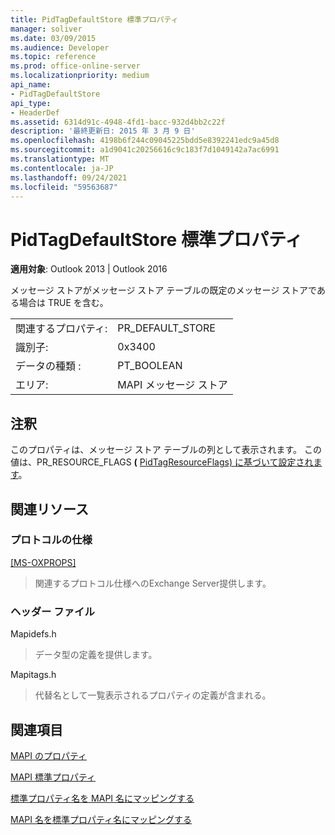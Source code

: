 ```yaml
---
title: PidTagDefaultStore 標準プロパティ
manager: soliver
ms.date: 03/09/2015
ms.audience: Developer
ms.topic: reference
ms.prod: office-online-server
ms.localizationpriority: medium
api_name:
- PidTagDefaultStore
api_type:
- HeaderDef
ms.assetid: 6314d91c-4948-4fd1-bacc-932d4bb2c22f
description: '最終更新日: 2015 年 3 月 9 日'
ms.openlocfilehash: 4198b6f244c09045225bdd5e8392241edc9a45d8
ms.sourcegitcommit: a1d9041c20256616c9c183f7d1049142a7ac6991
ms.translationtype: MT
ms.contentlocale: ja-JP
ms.lasthandoff: 09/24/2021
ms.locfileid: "59563687"
---
```

# <a name="pidtagdefaultstore-canonical-property"></a>PidTagDefaultStore 標準プロパティ

  
  
**適用対象**: Outlook 2013 | Outlook 2016 
  
メッセージ ストアがメッセージ ストア テーブルの既定のメッセージ ストアである場合は TRUE を含む。 
  
|||
|:-----|:-----|
|関連するプロパティ:  <br/> |PR_DEFAULT_STORE  <br/> |
|識別子:  <br/> |0x3400  <br/> |
|データの種類 :   <br/> |PT_BOOLEAN  <br/> |
|エリア:  <br/> |MAPI メッセージ ストア  <br/> |
   
## <a name="remarks"></a>注釈

このプロパティは、メッセージ ストア テーブルの列として表示されます。 この値は、PR_RESOURCE_FLAGS **(** [PidTagResourceFlags) に基づいて設定されます](pidtagresourceflags-canonical-property.md)。 
  
## <a name="related-resources"></a>関連リソース

### <a name="protocol-specifications"></a>プロトコルの仕様

[[MS-OXPROPS]](https://msdn.microsoft.com/library/f6ab1613-aefe-447d-a49c-18217230b148%28Office.15%29.aspx)
  
> 関連するプロトコル仕様へのExchange Server提供します。
    
### <a name="header-files"></a>ヘッダー ファイル

Mapidefs.h
  
> データ型の定義を提供します。
    
Mapitags.h
  
> 代替名として一覧表示されるプロパティの定義が含まれる。
    
## <a name="see-also"></a>関連項目



[MAPI のプロパティ](mapi-properties.md)
  
[MAPI 標準プロパティ](mapi-canonical-properties.md)
  
[標準プロパティ名を MAPI 名にマッピングする](mapping-canonical-property-names-to-mapi-names.md)
  
[MAPI 名を標準プロパティ名にマッピングする](mapping-mapi-names-to-canonical-property-names.md)

